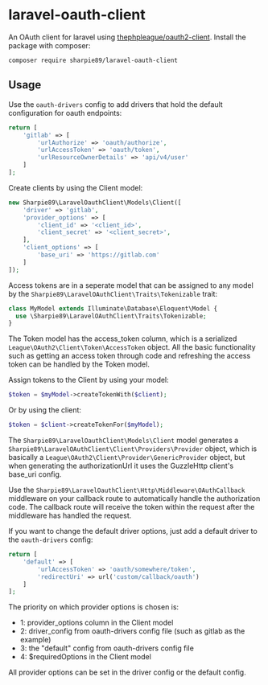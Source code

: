 # laravel-oauth-client
An OAuth client for laravel using [thephpleague/oauth2-client](https://github.com/thephpleague/oauth2-client). Install the package with composer:
```
composer require sharpie89/laravel-oauth-client
```

## Usage
Use the `oauth-drivers` config to add drivers that hold the default configuration for oauth endpoints:

```php
return [
    'gitlab' => [
        'urlAuthorize' => 'oauth/authorize',
        'urlAccessToken' => 'oauth/token',
        'urlResourceOwnerDetails' => 'api/v4/user'
    ]
];
```

Create clients by using the Client model:
```php
new Sharpie89\LaravelOauthClient\Models\Client([
    'driver' => 'gitlab',
    'provider_options' => [
        'client_id' => '<client_id>',
        'client_secret' => '<client_secret>',
    ],
    'client_options' => [
        'base_uri' => 'https://gitlab.com'
    ]
]);
```

Access tokens are in a seperate model that can be assigned to any model by the `Sharpie89\LaravelOAuthClient\Traits\Tokenizable` trait:
```php
class MyModel extends Illuminate\Database\Eloquent\Model {
  use \Sharpie89\LaravelOAuthClient\Traits\Tokenizable;
}
```

The Token model has the access_token column, which is a serialized `League\OAuth2\Client\Token\AccessToken` object. All the basic functionality such as getting an access token through code and refreshing the access token can be handled by the Token model.

Assign tokens to the Client by using your model:
```php
$token = $myModel->createTokenWith($client);
```

Or by using the client:
```php
$token = $client->createTokenFor($myModel);
```

The `Sharpie89\LaravelOauthClient\Models\Client` model generates a `Sharpie89\LaravelOAuthClient\Client\Providers\Provider` object, which is basically a `League\OAuth2\Client\Provider\GenericProvider` object, but when generating the authorizationUrl it uses the GuzzleHttp client's base_uri config.

Use the `Sharpie89\LaravelOauthClient\Http\Middleware\OAuthCallback` middleware on your callback route to automatically handle the authorization code. The callback route will receive the token within the request after the middleware has handled the request.

If you want to change the default driver options, just add a default driver to the `oauth-drivers` config:
```php
return [
    'default' => [
        'urlAccessToken' => 'oauth/somewhere/token',
        'redirectUri' => url('custom/callback/oauth')
    ]
];
```

The priority on which provider options is chosen is:
- 1: provider_options column in the Client model
- 2: driver_config from oauth-drivers config file (such as gitlab as the example)
- 3: the "default" config from oauth-drivers config file
- 4: $requiredOptions in the Client model

All provider options can be set in the driver config or the default config.
